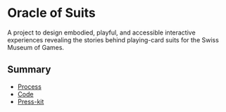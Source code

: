 # Oracle of Suits

A project to design embodied, playful, and accessible interactive experiences revealing the stories behind playing-card suits for the Swiss Museum of Games.

## Summary

- [Process](/process/readme.md)
- [Code](/code/readme.md)
- [Press-kit](/press-kit/readme.md)
